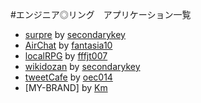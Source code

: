 #エンジニア◎リング　アプリケーション一覧

  * [surpre](surpre.md) by [secondarykey](secondarykey.md)
  * [AirChat](AirChat.md) by [fantasia10](fantasia10.md)
  * [localRPG](localRPG.md) by [fffjt007](fffjt007.md)
  * [wikidozan](wikidozan.md) by [secondarykey](secondarykey.md)
  * [tweetCafe](tweetCafe.md) by [oec014](oec014.md)
  * [MY-BRAND] by [Km](Km.md)